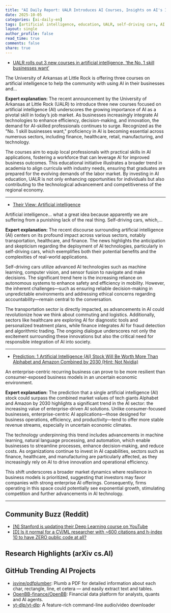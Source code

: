 ```yaml
---
title: "AI Daily Report: UALR Introduces AI Courses, Insights on AI's Impact, and Predictions for AI Stocks by 2030 (2025-10-05)"
date: 2025-10-05
categories: [ai-daily-en]
tags: [artificial intelligence, education, UALR, self-driving cars, AI stocks, business resilience, economic predictions]
layout: single
author_profile: false
read_time: true
comments: false
share: true
---
```

- [UALR rolls out 3 new courses in artificial intelligence, ‘the No. 1 skill businesses want’](https://www.nwaonline.com/news/2025/oct/04/ualr-rolls-out-3-new-courses-in-artificial/)

The University of Arkansas at Little Rock is offering three courses on artificial intelligence to help the community with using AI in their businesses and...

**Expert explanation:**
The recent announcement by the University of Arkansas at Little Rock (UALR) to introduce three new courses focused on artificial intelligence (AI) underscores the growing importance of AI as a pivotal skill in today’s job market. As businesses increasingly integrate AI technologies to enhance efficiency, decision-making, and innovation, the demand for AI-skilled professionals continues to surge. Recognized as the "No. 1 skill businesses want," proficiency in AI is becoming essential across numerous sectors, including finance, healthcare, retail, manufacturing, and technology.

The courses aim to equip local professionals with practical skills in AI applications, fostering a workforce that can leverage AI for improved business outcomes. This educational initiative illustrates a broader trend in academia to align curricula with industry needs, ensuring that graduates are prepared for the evolving demands of the labor market. By investing in AI education, UALR is not only enhancing opportunities for individuals but also contributing to the technological advancement and competitiveness of the regional economy.

---
- [Their View: Artificial intelligence](https://www.sidneydailynews.com/2025/10/04/their-view-artificial-intelligence/)

Artificial intelligence… what a great idea because apparently we are suffering from a punishing lack of the real thing. Self-driving cars, which,...

**Expert explanation:**
The recent discourse surrounding artificial intelligence (AI) centers on its profound impact across various sectors, notably transportation, healthcare, and finance. The news highlights the anticipation and skepticism regarding the deployment of AI technologies, particularly in self-driving cars, which exemplifies both their potential benefits and the complexities of real-world applications.

Self-driving cars utilize advanced AI technologies such as machine learning, computer vision, and sensor fusion to navigate and make decisions. The significant trend here is the increasing reliance on autonomous systems to enhance safety and efficiency in mobility. However, the inherent challenges—such as ensuring reliable decision-making in unpredictable environments and addressing ethical concerns regarding accountability—remain central to the conversation.

The transportation sector is directly impacted, as advancements in AI could revolutionize how we think about commuting and logistics. Additionally, sectors like healthcare are exploring AI for diagnostic tools and personalized treatment plans, while finance integrates AI for fraud detection and algorithmic trading. The ongoing dialogue underscores not only the excitement surrounding these innovations but also the critical need for responsible integration of AI into society.

---
- [Prediction: 1 Artificial Intelligence (AI) Stock Will Be Worth More Than Alphabet and Amazon Combined by 2030 (Hint: Not Nvidia)](https://finance.yahoo.com/news/prediction-1-artificial-intelligence-ai-154500272.html)

An enterprise-centric recurring business can prove to be more resilient than consumer-exposed business models in an uncertain economic environment.

**Expert explanation:**
The prediction that a single artificial intelligence (AI) stock could surpass the combined market values of tech giants Alphabet and Amazon by 2030 highlights a significant trend in the AI sector: the increasing value of enterprise-driven AI solutions. Unlike consumer-focused businesses, enterprise-centric AI applications—those designed for business operations, efficiency, and productivity—tend to offer more stable revenue streams, especially in uncertain economic climates.

The technology underpinning this trend includes advancements in machine learning, natural language processing, and automation, which enable businesses to streamline processes, enhance decision-making, and reduce costs. As organizations continue to invest in AI capabilities, sectors such as finance, healthcare, and manufacturing are particularly affected, as they increasingly rely on AI to drive innovation and operational efficiency.

This shift underscores a broader market dynamics where resilience in business models is prioritized, suggesting that investors may favor companies with strong enterprise AI offerings. Consequently, firms operating in this space could potentially see exponential growth, stimulating competition and further advancements in AI technology.

---

## Community Buzz (Reddit)
- [[N] Stanford is updating their Deep Learning course on YouTube](https://www.reddit.com/r/MachineLearning/comments/1nwhihj/n_stanford_is_updating_their_deep_learning_course/)
- [[D] Is it normal for a CV/ML researcher with ~600 citations and h-index 10 to have ZERO public code at all?](https://www.reddit.com/r/MachineLearning/comments/1nuddci/d_is_it_normal_for_a_cvml_researcher_with_600/)

## Research Highlights (arXiv cs.AI)


## GitHub Trending AI Projects
- [jsvine/pdfplumber](jsvine/pdfplumber): Plumb a PDF for detailed information about each char, rectangle, line, et cetera — and easily extract text and tables.
- [OpenBB-finance/OpenBB](OpenBB-finance/OpenBB): Financial data platform for analysts, quants and AI agents.
- [yt-dlp/yt-dlp](yt-dlp/yt-dlp): A feature-rich command-line audio/video downloader
